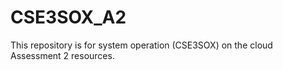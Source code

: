 # CSE3SOX_A2
This repository is for system operation (CSE3SOX) on the cloud Assessment 2 resources.
